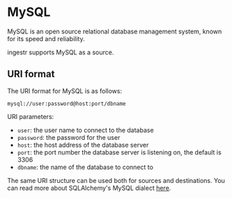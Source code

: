 # MySQL
MySQL is an open source relational database management system, known for its speed and reliability.

ingestr supports MySQL as a source.

## URI format
The URI format for MySQL is as follows:

```plaintext
mysql://user:password@host:port/dbname 
```

URI parameters:
- `user`: the user name to connect to the database
- `password`: the password for the user
- `host`: the host address of the database server
- `port`: the port number the database server is listening on, the default is 3306
- `dbname`: the name of the database to connect to

The same URI structure can be used both for sources and destinations. You can read more about SQLAlchemy's MySQL dialect [here](https://docs.sqlalchemy.org/en/20/core/engines.html#mysql).
